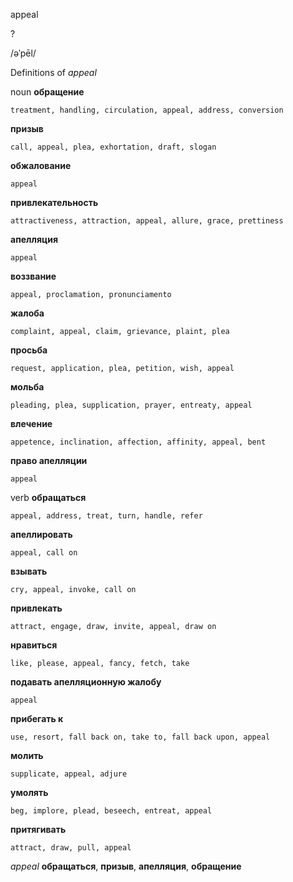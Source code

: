 appeal

?

/əˈpēl/

Definitions of _appeal_

noun
**обращение**

    treatment, handling, circulation, appeal, address, conversion
**призыв**

    call, appeal, plea, exhortation, draft, slogan
**обжалование**

    appeal
**привлекательность**

    attractiveness, attraction, appeal, allure, grace, prettiness
**апелляция**

    appeal
**воззвание**

    appeal, proclamation, pronunciamento
**жалоба**

    complaint, appeal, claim, grievance, plaint, plea
**просьба**

    request, application, plea, petition, wish, appeal
**мольба**

    pleading, plea, supplication, prayer, entreaty, appeal
**влечение**

    appetence, inclination, affection, affinity, appeal, bent
**право апелляции**

    appeal

verb
**обращаться**

    appeal, address, treat, turn, handle, refer
**апеллировать**

    appeal, call on
**взывать**

    cry, appeal, invoke, call on
**привлекать**

    attract, engage, draw, invite, appeal, draw on
**нравиться**

    like, please, appeal, fancy, fetch, take
**подавать апелляционную жалобу**

    appeal
**прибегать к**

    use, resort, fall back on, take to, fall back upon, appeal
**молить**

    supplicate, appeal, adjure
**умолять**

    beg, implore, plead, beseech, entreat, appeal
**притягивать**

    attract, draw, pull, appeal

_appeal_
**обращаться**, **призыв**, **апелляция**, **обращение**